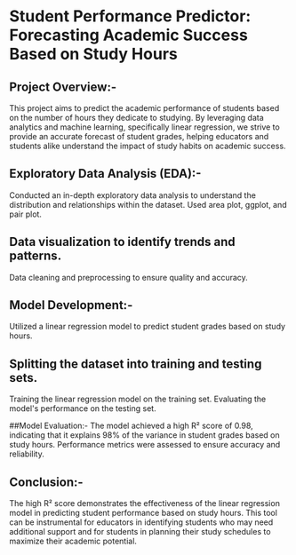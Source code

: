 # Student Performance Predictor: Forecasting Academic Success Based on Study Hours

## Project Overview:-
This project aims to predict the academic performance of students based on the number of hours they dedicate to studying. By leveraging data analytics and machine learning, specifically linear regression, we strive to provide an accurate forecast of student grades, helping educators and students alike understand the impact of study habits on academic success.

## Exploratory Data Analysis (EDA):-
Conducted an in-depth exploratory data analysis to understand the distribution and relationships within the dataset.
Used area plot, ggplot, and pair plot.

## Data visualization to identify trends and patterns.
Data cleaning and preprocessing to ensure quality and accuracy.

## Model Development:-
Utilized a linear regression model to predict student grades based on study hours.

## Splitting the dataset into training and testing sets.
Training the linear regression model on the training set.
Evaluating the model's performance on the testing set.

##Model Evaluation:-
The model achieved a high R² score of 0.98, indicating that it explains 98% of the variance in student grades based on study hours. Performance metrics were assessed to ensure accuracy and reliability.

## Conclusion:- 
The high R² score demonstrates the effectiveness of the linear regression model in predicting student performance based on study hours. This tool can be instrumental for educators in identifying students who may need additional support and for students in planning their study schedules to maximize their academic potential.
